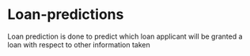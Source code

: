 # Loan-predictions
Loan prediction is done to predict which loan applicant will be granted a loan with respect to other information taken 
